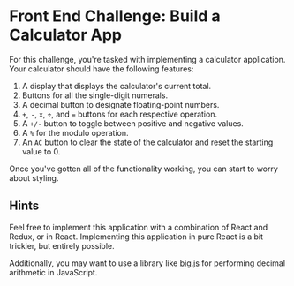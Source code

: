 # Front End Challenge: Build a Calculator App

For this challenge, you're tasked with implementing a calculator application. Your calculator should have the following features:

1. A display that displays the calculator's current total.
2. Buttons for all the single-digit numerals.
3. A decimal button to designate floating-point numbers. 
4. `+`, `-`, `x`, `÷`, and `=` buttons for each respective operation.
5. A `+/-` button to toggle between positive and negative values.
6. A `%` for the modulo operation. 
7. An `AC` button to clear the state of the calculator and reset the starting value to 0. 

Once you've gotten all of the functionality working, you can start to worry about styling. 

## Hints

Feel free to implement this application with a combination of React and Redux, or in React. Implementing this application in pure React is a bit trickier, but entirely possible. 

Additionally, you may want to use a library like [big.js](https://github.com/MikeMcl/big.js/) for performing decimal arithmetic in JavaScript. 